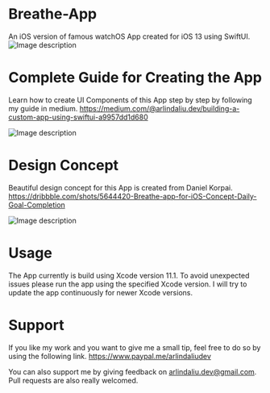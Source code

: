 # Breathe-App
An iOS version of famous watchOS App created for iOS 13 using SwiftUI.
![Image description](https://miro.medium.com/max/4400/1*COw3wSJ5O0-xJ2-J2gaxRg.png)

# Complete Guide for Creating the App
Learn how to create UI Components of this App step by step by following my guide in medium.
https://medium.com/@arlindaliu.dev/building-a-custom-app-using-swiftui-a9957dd1d680

![Image description](https://miro.medium.com/max/1408/1*u5F5ZnNMLOSRhhukPkq-ow.png)

# Design Concept
Beautiful design concept for this App is created from Daniel Korpai.
https://dribbble.com/shots/5644420-Breathe-app-for-iOS-Concept-Daily-Goal-Completion

![Image description](https://miro.medium.com/max/2750/1*Kv-got0bAsIK6UPoUr4h4w.png)

# Usage
The App currently is build using Xcode version 11.1. To avoid unexpected issues please run the app using the specified Xcode version. I will try to update the app continuously for newer Xcode versions.

# Support 
If you like my work and you want to give me a small tip, feel free to do so by using the following link. 
https://www.paypal.me/arlindaliudev

You can also support me by giving feedback on arlindaliu.dev@gmail.com.
Pull requests are also really welcomed.




